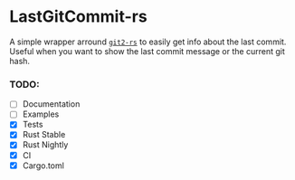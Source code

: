 # LastGitCommit-rs
A simple wrapper arround [`git2-rs`](https://github.com/rust-lang/git2-rs) to easily get info about the last commit. Useful when you want to show the last commit message or the current git hash.

### TODO:
- [ ] Documentation
- [ ] Examples
- [x] Tests
- [x] Rust Stable
- [x] Rust Nightly
- [x] CI
- [x] Cargo.toml
